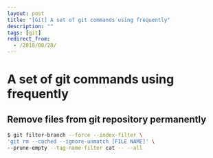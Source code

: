 ```yaml
---
layout: post
title: "[Git] A set of git commands using frequently"
description: ""
tags: [git]
redirect_from:
  - /2018/08/28/
---
```


# A set of git commands using frequently

## Remove files from git repository permanently

```sh
$ git filter-branch --force --index-filter \
'git rm --cached --ignore-unmatch [FILE NAME]' \
--prune-empty --tag-name-filter cat -- --all
```
